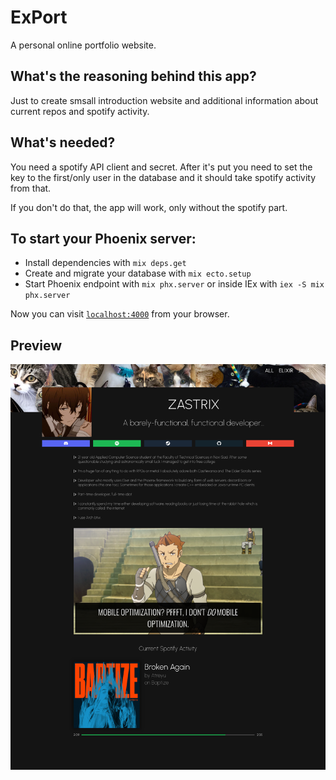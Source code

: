 # ExPort

A personal online portfolio website.

## What's the reasoning behind this app?

Just to create smsall introduction website and additional information about current repos and spotify activity.

## What's needed? 

You need a spotify API client and secret. After it's put you need to set the key to the first/only user in the database and it should take spotify activity from that.

If you don't do that, the app will work, only without the spotify part.

## To start your Phoenix server:

  * Install dependencies with `mix deps.get`
  * Create and migrate your database with `mix ecto.setup`
  * Start Phoenix endpoint with `mix phx.server` or inside IEx with `iex -S mix phx.server`

Now you can visit [`localhost:4000`](http://localhost:4000) from your browser.

## Preview

![Preview image](https://raw.githubusercontent.com/zastrixarundell/ExPort/master/priv/static/images/preview.png)